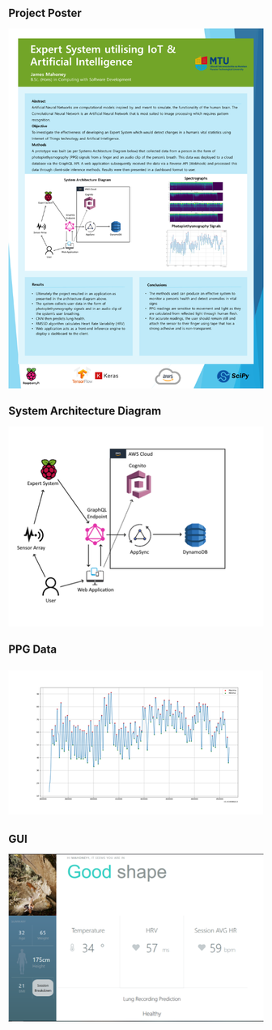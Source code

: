 <h2>Project Poster</h2>
<img src="images\Mahoney0101Poster.PNG">
<h2>System Architecture Diagram</h2>
<img src="images\SystemArchitectureDiagram.png">
<h2>PPG Data<h2/>
<img src="images\PPGData.png">
<h2>GUI</h2>
<img src="images\HealthScores.PNG">


